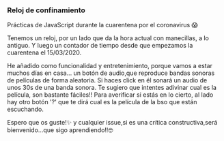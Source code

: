### Reloj de confinamiento

Prácticas de JavaScript durante la cuarentena por el coronavirus 😱

Tenemos un reloj, por un lado que da la hora actual con manecillas, a lo antiguo.
Y luego un contador de tiempo desde que empezamos la cuarentena el 15/03/2020.

He añadido como funcionalidad y entretenimiento, porque vamos a estar muchos días en casa...
un botón de audio,que reproduce bandas sonoras de películas de forma aleatoria.
Si haces click en él sonará un audio de unos 30s de una banda sonora.
Te sugiero que intentes adivinar cual es la película, son bastante fáciles!! 
Para averificar si estás en lo cierto, al lado hay otro botón '?' que te dirá cual es la película de la bso que están escuchando.

Espero que os guste!✨ y cualquier issue,si es una crítica constructiva,será bienvenido...que sigo aprendiendo!!🤓
